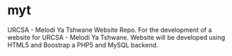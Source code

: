 # myt
URCSA - Melodi Ya Tshwane Website Repo. For the development of a website for URCSA - Melodi Ya Tshwane. Website will be developed using HTML5 and Boostrap a PHP5 and MySQL backend.
